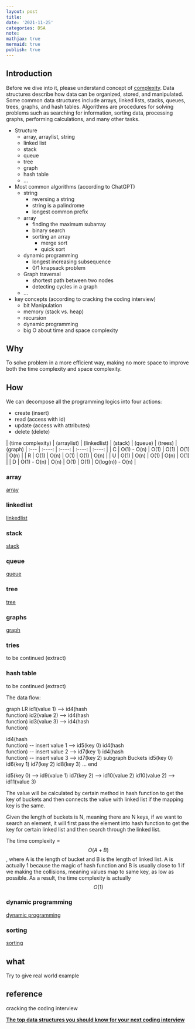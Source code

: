 ```yaml
---
layout: post
title:
date: '2021-11-25'
categories: DSA
note:
mathjax: true
mermaid: true
publish: true
---
```


## Introduction

Before we dive into it, please understand concept of [complexity]({{site.baseurl}}/dsa/2022/05/02/complexity.html). Data structures describe how data can be organized, stored, and manipulated. Some common data structures include arrays, linked lists, stacks, queues, trees, graphs, and hash tables. Algorithms are procedures for solving problems such as searching for information, sorting data, processing graphs, performing calculations, and many other tasks.

* Structure
  * array, arraylist, string
  * linked list
  * stack
  * queue
  * tree
  * graph
  * hash table
  * ...
* Most common algorithms (according to ChatGPT)
  * string
    * reversing a string
    * string is a palindrome
    * longest common prefix
  * array
    * finding the maximum subarray
    * binary search
    * sorting an array
      * merge sort
      * quick sort
  * dynamic programming
    * longest increasing subsequence
    * 0/1 knapsack problem
  * Graph traversal
    * shortest path between two nodes
    * detecting cycles in a graph
  * ...
* key concepts (according to cracking the coding interview)
  * bit Manipulation
  * memory (stack vs. heap)
  * recursion
  * dynamic programming
  * big O about time and space complexity

## Why

To solve problem in a more efficient way, making no more space to improve both the time complexity and space complexity.

## How

We can decompose all the programming logics into four actions:

* create (insert)
* read (access with id)
* update (access with attributes)
* delete (delete)

| (time complexity) | (arraylist) | (linkedlist) | (stack) | (queue) | (trees) | (graph)
| :--- | :----: | :----: | :----: | :----: |
| C | O(1) - O(n) | O(1) | O(1) | O(1) | O(n) |
| R | O(1) | O(n) | O(1) | O(1) | O(n) |
| U | O(1) | O(n) | O(1) | O(n) | O(1) |
| D | O(1) - O(n) | O(n) | O(1) | O(1) | O(log(n)) - O(n) |

### array

[array]({{site.baseurl}}/dsa/2022/05/22/array.html)

### linkedlist

[linkedlist]({{site.baseurl}}/dsa/2022/05/23/linked_list.html)

### stack

[stack]({{site.baseurl}}/dsa/2022/06/24/stack.html)

### queue

[queue]({{site.baseurl}}/dsa/2022/06/24/queue.html)

### tree

[tree]({{site.baseurl}}/dsa/2022/06/26/tree.html)

### graphs

[graph]({{site.baseurl}}/dsa/2023/03/19/graph.html)

### tries

to be continued (extract)

### hash table

to be continued (extract)

The data flow:

<div class="mermaid">
graph LR
  id1(value 1) --> id4(hash<br>function)
  id2(value 2) --> id4(hash<br>function)
  id3(value 3) --> id4(hash<br>function)

  id4(hash<br>function) -- insert value 1 --> id5(key 0)
  id4(hash<br>function) -- insert value 2 --> id7(key 1)
  id4(hash<br>function) -- insert value 3 --> id7(key 2)
  subgraph Buckets
    id5(key 0)
    id6(key 1)
    id7(key 2)
    id8(key 3)
    ...
  end

  id5(key 0) --> id9(value 1)
  id7(key 2) --> id10(value 2)
  id10(value 2) --> id11(value 3)
</div>

The value will be calculated by certain method in hash function to get the key of buckets and then connects the value with linked list if the mapping key is the same.

Given the length of buckets is N, meaning there are N keys, if we want to search an element, it will first pass the element into hash function to get the key for certain linked list and then search through the linked list.

The time complexity = $$O(A + B)$$, where A is the length of bucket and B is the length of linked list. A is actually 1 because the magic of hash function and B is usually close to 1 if we making the collisions, meaning values map to same key, as low as possible. As a result, the time complexity is actually $$O(1)$$

### dynamic programming

[dynamic programming]({{site.baseurl}}/dsa/2023/03/24/dynamic-programming.html)

### sorting

[sorting]({{site.baseurl}}/dsa/2023/03/09/sorting.html)

## what

Try to give real world example

## reference

cracking the coding interview

[**The top data structures you should know for your next coding interview**](https://www.freecodecamp.org/news/the-top-data-structures-you-should-know-for-your-next-coding-interview-36af0831f5e3/)
